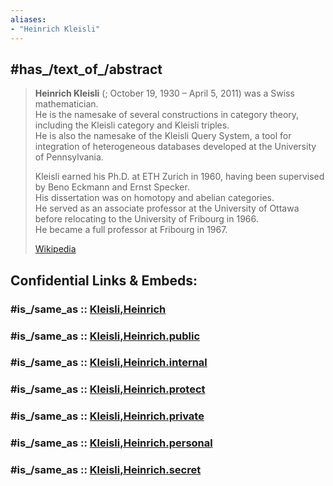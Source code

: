 ```yaml
---
aliases:
- "Heinrich Kleisli"
---
```


## #has_/text_of_/abstract 

> **Heinrich Kleisli** (; October 19, 1930 – April 5, 2011) was a Swiss mathematician.  
> He is the namesake of several constructions in category theory, 
> including the Kleisli category and Kleisli triples.  
> He is also the namesake of the Kleisli Query System, 
> a tool for integration of heterogeneous databases developed at the University of Pennsylvania.
>
> Kleisli earned his Ph.D. at ETH Zurich in 1960, 
> having been supervised by Beno Eckmann and Ernst Specker.  
> His dissertation was on homotopy and abelian categories.  
> He served as an associate professor at the University of Ottawa 
> before relocating to the University of Fribourg in 1966.  
> He became a full professor at Fribourg in 1967.
>
> [Wikipedia](https://en.wikipedia.org/wiki/Heinrich%20Kleisli)


## Confidential Links & Embeds: 

### #is_/same_as :: [Kleisli,Heinrich](/_Standards/Mathematics/Mathematician/Modern_Mathematicians/Kleisli,Heinrich.md) 

### #is_/same_as :: [Kleisli,Heinrich.public](/_public/Mathematics/Mathematician/Modern_Mathematicians/Kleisli,Heinrich.public.md) 

### #is_/same_as :: [Kleisli,Heinrich.internal](/_internal/Mathematics/Mathematician/Modern_Mathematicians/Kleisli,Heinrich.internal.md) 

### #is_/same_as :: [Kleisli,Heinrich.protect](/_protect/Mathematics/Mathematician/Modern_Mathematicians/Kleisli,Heinrich.protect.md) 

### #is_/same_as :: [Kleisli,Heinrich.private](/_private/Mathematics/Mathematician/Modern_Mathematicians/Kleisli,Heinrich.private.md) 

### #is_/same_as :: [Kleisli,Heinrich.personal](/_personal/Mathematics/Mathematician/Modern_Mathematicians/Kleisli,Heinrich.personal.md) 

### #is_/same_as :: [Kleisli,Heinrich.secret](/_secret/Mathematics/Mathematician/Modern_Mathematicians/Kleisli,Heinrich.secret.md)

